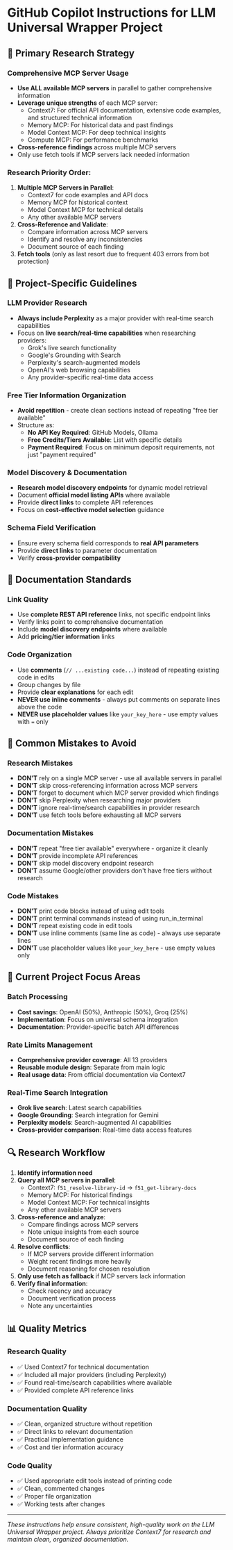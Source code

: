 # GitHub Copilot Instructions for LLM Universal Wrapper Project

## 🎯 Primary Research Strategy

### Comprehensive MCP Server Usage
- **Use ALL available MCP servers** in parallel to gather comprehensive information
- **Leverage unique strengths** of each MCP server:
  - Context7: For official API documentation, extensive code examples, and structured technical information
  - Memory MCP: For historical data and past findings
  - Model Context MCP: For deep technical insights
  - Compute MCP: For performance benchmarks
- **Cross-reference findings** across multiple MCP servers
- Only use fetch tools if MCP servers lack needed information

### Research Priority Order:
1. **Multiple MCP Servers in Parallel**:
   - Context7 for code examples and API docs
   - Memory MCP for historical context
   - Model Context MCP for technical details
   - Any other available MCP servers
2. **Cross-Reference and Validate**:
   - Compare information across MCP servers
   - Identify and resolve any inconsistencies
   - Document source of each finding
3. **Fetch tools** (only as last resort due to frequent 403 errors from bot protection)

## 🔧 Project-Specific Guidelines

### LLM Provider Research
- **Always include Perplexity** as a major provider with real-time search capabilities
- Focus on **live search/real-time capabilities** when researching providers:
  - Grok's live search functionality
  - Google's Grounding with Search
  - Perplexity's search-augmented models
  - OpenAI's web browsing capabilities
  - Any provider-specific real-time data access

### Free Tier Information Organization
- **Avoid repetition** - create clean sections instead of repeating "free tier available"
- Structure as:
  - **No API Key Required**: GitHub Models, Ollama
  - **Free Credits/Tiers Available**: List with specific details
  - **Payment Required**: Focus on minimum deposit requirements, not just "payment required"

### Model Discovery & Documentation
- **Research model discovery endpoints** for dynamic model retrieval
- Document **official model listing APIs** where available
- Provide **direct links** to complete API references
- Focus on **cost-effective model selection** guidance

### Schema Field Verification
- Ensure every schema field corresponds to **real API parameters**
- Provide **direct links** to parameter documentation
- Verify **cross-provider compatibility**

## 📝 Documentation Standards

### Link Quality
- Use **complete REST API reference** links, not specific endpoint links
- Verify links point to comprehensive documentation
- Include **model discovery endpoints** where available
- Add **pricing/tier information** links

### Code Organization
- Use **comments** (`// ...existing code...`) instead of repeating existing code in edits
- Group changes by file
- Provide **clear explanations** for each edit
- **NEVER use inline comments** - always put comments on separate lines above the code
- **NEVER use placeholder values** like `your_key_here` - use empty values with `=` only

## 🚫 Common Mistakes to Avoid

### Research Mistakes
- **DON'T** rely on a single MCP server - use all available servers in parallel
- **DON'T** skip cross-referencing information across MCP servers
- **DON'T** forget to document which MCP server provided which findings
- **DON'T** skip Perplexity when researching major providers
- **DON'T** ignore real-time/search capabilities in provider research
- **DON'T** use fetch tools before exhausting all MCP servers

### Documentation Mistakes  
- **DON'T** repeat "free tier available" everywhere - organize it cleanly
- **DON'T** provide incomplete API references
- **DON'T** skip model discovery endpoint research
- **DON'T** assume Google/other providers don't have free tiers without research

### Code Mistakes
- **DON'T** print code blocks instead of using edit tools
- **DON'T** print terminal commands instead of using run_in_terminal
- **DON'T** repeat existing code in edit tools
- **DON'T** use inline comments (same line as code) - always use separate lines
- **DON'T** use placeholder values like `your_key_here` - use empty values only

## 🎯 Current Project Focus Areas

### Batch Processing
- **Cost savings**: OpenAI (50%), Anthropic (50%), Groq (25%)
- **Implementation**: Focus on universal schema integration
- **Documentation**: Provider-specific batch API differences

### Rate Limits Management
- **Comprehensive provider coverage**: All 13 providers
- **Reusable module design**: Separate from main logic
- **Real usage data**: From official documentation via Context7

### Real-Time Search Integration
- **Grok live search**: Latest search capabilities
- **Google Grounding**: Search integration for Gemini
- **Perplexity models**: Search-augmented AI capabilities
- **Cross-provider comparison**: Real-time data access features

## 🔍 Research Workflow

1. **Identify information need**
2. **Query all MCP servers in parallel**:
   - Context7: `f51_resolve-library-id` → `f51_get-library-docs`
   - Memory MCP: For historical findings
   - Model Context MCP: For technical insights
   - Any other available MCP servers
3. **Cross-reference and analyze**:
   - Compare findings across MCP servers
   - Note unique insights from each source
   - Document source of each finding
4. **Resolve conflicts**:
   - If MCP servers provide different information
   - Weight recent findings more heavily
   - Document reasoning for chosen resolution
5. **Only use fetch as fallback** if MCP servers lack information
6. **Verify final information**:
   - Check recency and accuracy
   - Document verification process
   - Note any uncertainties

## 📊 Quality Metrics

### Research Quality
- ✅ Used Context7 for technical documentation
- ✅ Included all major providers (including Perplexity)
- ✅ Found real-time/search capabilities where available
- ✅ Provided complete API reference links

### Documentation Quality  
- ✅ Clean, organized structure without repetition
- ✅ Direct links to relevant documentation
- ✅ Practical implementation guidance
- ✅ Cost and tier information accuracy

### Code Quality
- ✅ Used appropriate edit tools instead of printing code
- ✅ Clean, commented changes
- ✅ Proper file organization
- ✅ Working tests after changes

---

*These instructions help ensure consistent, high-quality work on the LLM Universal Wrapper project. Always prioritize Context7 for research and maintain clean, organized documentation.*
